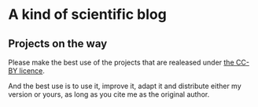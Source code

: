 # A kind of scientific blog


## Projects on the way


Please make the best use of the projects that are realeased under [the CC-BY licence](http://creativecommons.org/licenses/by/4.0/).

And the best use is to use it, improve it, adapt it and distribute either my version or yours, as long as you cite me as the original author.
